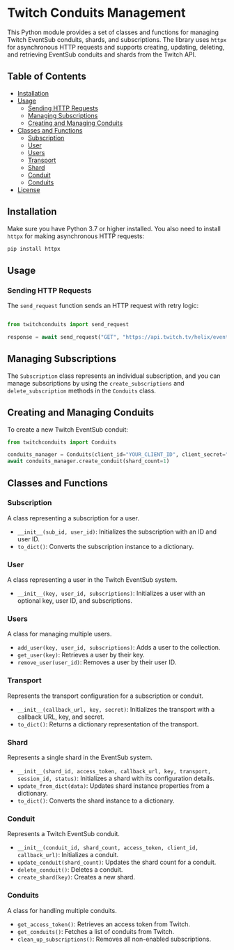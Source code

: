 # Twitch Conduits Management

This Python module provides a set of classes and functions for managing Twitch EventSub conduits, shards, and subscriptions. The library uses `httpx` for asynchronous HTTP requests and supports creating, updating, deleting, and retrieving EventSub conduits and shards from the Twitch API.

## Table of Contents

- [Installation](#installation)
- [Usage](#usage)
  - [Sending HTTP Requests](#sending-http-requests)
  - [Managing Subscriptions](#managing-subscriptions)
  - [Creating and Managing Conduits](#creating-and-managing-conduits)
- [Classes and Functions](#classes-and-functions)
  - [Subscription](#subscription)
  - [User](#user)
  - [Users](#users)
  - [Transport](#transport)
  - [Shard](#shard)
  - [Conduit](#conduit)
  - [Conduits](#conduits)
- [License](#license)

## Installation

Make sure you have Python 3.7 or higher installed. You also need to install `httpx` for making asynchronous HTTP requests:

```bash
pip install httpx
```

## Usage
### Sending HTTP Requests

The `send_request` function sends an HTTP request with retry logic:

```python

from twitchconduits import send_request

response = await send_request("GET", "https://api.twitch.tv/helix/eventsub/conduits", headers={"Authorization": "Bearer YOUR_TOKEN"})
```

## Managing Subscriptions

The `Subscription` class represents an individual subscription, and you can manage subscriptions by using the `create_subscriptions` and `delete_subscription` methods in the `Conduits` class.

## Creating and Managing Conduits

To create a new Twitch EventSub conduit:
```python
from twitchconduits import Conduits

conduits_manager = Conduits(client_id="YOUR_CLIENT_ID", client_secret="YOUR_CLIENT_SECRET", callback_url="YOUR_CALLBACK_URL")
await conduits_manager.create_conduit(shard_count=1)
```

## Classes and Functions
### Subscription

A class representing a subscription for a user.

- `__init__(sub_id, user_id)`: Initializes the subscription with an ID and user ID.
- `to_dict()`: Converts the subscription instance to a dictionary.

### User

A class representing a user in the Twitch EventSub system.

- `__init__(key, user_id, subscriptions)`: Initializes a user with an optional key, user ID, and subscriptions.

### Users

A class for managing multiple users.

- `add_user(key, user_id, subscriptions)`: Adds a user to the collection.
- `get_user(key)`: Retrieves a user by their key.
- `remove_user(user_id)`: Removes a user by their user ID.

### Transport

Represents the transport configuration for a subscription or conduit.

- `__init__(callback_url, key, secret)`: Initializes the transport with a callback URL, key, and secret.
- `to_dict()`: Returns a dictionary representation of the transport.

### Shard

Represents a single shard in the EventSub system.

- `__init__(shard_id, access_token, callback_url, key, transport, session_id, status)`: Initializes a shard with its configuration details.
- `update_from_dict(data)`: Updates shard instance properties from a dictionary.
- `to_dict()`: Converts the shard instance to a dictionary.

### Conduit

Represents a Twitch EventSub conduit.

- `__init__(conduit_id, shard_count, access_token, client_id, callback_url)`: Initializes a conduit.
- `update_conduit(shard_count)`: Updates the shard count for a conduit.
- `delete_conduit()`: Deletes a conduit.
- `create_shard(key)`: Creates a new shard.

### Conduits

A class for handling multiple conduits.

- `get_access_token()`: Retrieves an access token from Twitch.
- `get_conduits()`: Fetches a list of conduits from Twitch.
- `clean_up_subscriptions()`: Removes all non-enabled subscriptions.
